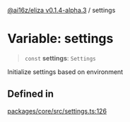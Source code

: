 [@ai16z/eliza v0.1.4-alpha.3](../index.md) / settings

# Variable: settings

> `const` **settings**: `Settings`

Initialize settings based on environment

## Defined in

[packages/core/src/settings.ts:126](https://github.com/ceasar28/modeMind/blob/main/modeMIND_Agent/packages/core/src/settings.ts#L126)

